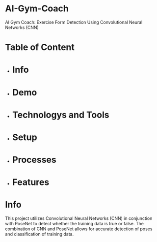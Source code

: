 # AI-Gym-Coach
AI Gym Coach: Exercise Form Detection Using Convolutional Neural Networks (CNN)

# Table of Content
- # Info
- # Demo
- # Technologys and Tools
- # Setup
- # Processes
- # Features


# Info
This project utilizes Convolutional Neural Networks (CNN) in conjunction with PoseNet to detect whether the training data is true or false.
The combination of CNN and PoseNet allows for accurate detection of poses and classification of training data.
